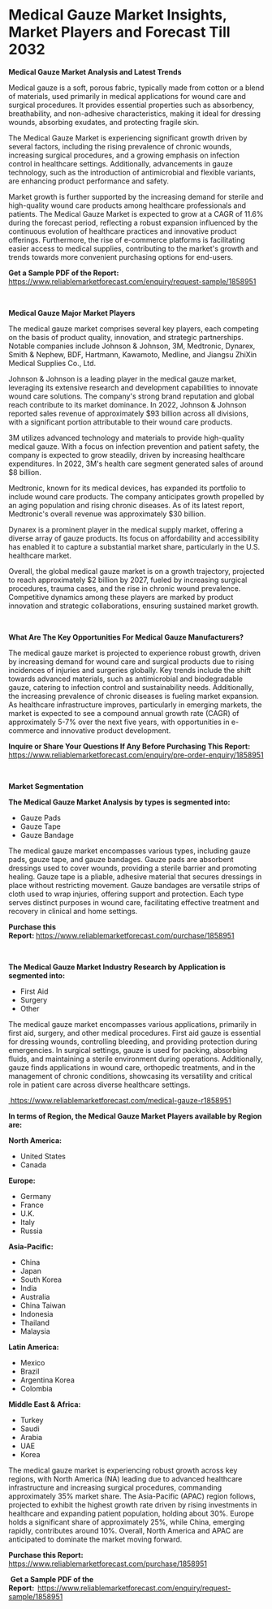 <p><h1>Medical Gauze Market Insights, Market Players and Forecast Till 2032</h1></p><p><strong>Medical Gauze Market Analysis and Latest Trends</strong></p>
<p><p>Medical gauze is a soft, porous fabric, typically made from cotton or a blend of materials, used primarily in medical applications for wound care and surgical procedures. It provides essential properties such as absorbency, breathability, and non-adhesive characteristics, making it ideal for dressing wounds, absorbing exudates, and protecting fragile skin.</p><p>The Medical Gauze Market is experiencing significant growth driven by several factors, including the rising prevalence of chronic wounds, increasing surgical procedures, and a growing emphasis on infection control in healthcare settings. Additionally, advancements in gauze technology, such as the introduction of antimicrobial and flexible variants, are enhancing product performance and safety.</p><p>Market growth is further supported by the increasing demand for sterile and high-quality wound care products among healthcare professionals and patients. The Medical Gauze Market is expected to grow at a CAGR of 11.6% during the forecast period, reflecting a robust expansion influenced by the continuous evolution of healthcare practices and innovative product offerings. Furthermore, the rise of e-commerce platforms is facilitating easier access to medical supplies, contributing to the market's growth and trends towards more convenient purchasing options for end-users.</p></p>
<p><strong>Get a Sample PDF of the Report:&nbsp;</strong> <a href="https://www.reliablemarketforecast.com/enquiry/request-sample/1858951?utm_campaign=3096&utm_medium=2&utm_source=Github&utm_content=ia&utm_term=13042025&utm_id=medical-gauze">https://www.reliablemarketforecast.com/enquiry/request-sample/1858951</a></p>
<p>&nbsp;</p>
<p><strong>Medical Gauze Major Market Players</strong></p>
<p><p>The medical gauze market comprises several key players, each competing on the basis of product quality, innovation, and strategic partnerships. Notable companies include Johnson & Johnson, 3M, Medtronic, Dynarex, Smith & Nephew, BDF, Hartmann, Kawamoto, Medline, and Jiangsu ZhiXin Medical Supplies Co., Ltd.</p><p>Johnson & Johnson is a leading player in the medical gauze market, leveraging its extensive research and development capabilities to innovate wound care solutions. The company's strong brand reputation and global reach contribute to its market dominance. In 2022, Johnson & Johnson reported sales revenue of approximately $93 billion across all divisions, with a significant portion attributable to their wound care products.</p><p>3M utilizes advanced technology and materials to provide high-quality medical gauze. With a focus on infection prevention and patient safety, the company is expected to grow steadily, driven by increasing healthcare expenditures. In 2022, 3M's health care segment generated sales of around $8 billion.</p><p>Medtronic, known for its medical devices, has expanded its portfolio to include wound care products. The company anticipates growth propelled by an aging population and rising chronic diseases. As of its latest report, Medtronic's overall revenue was approximately $30 billion.</p><p>Dynarex is a prominent player in the medical supply market, offering a diverse array of gauze products. Its focus on affordability and accessibility has enabled it to capture a substantial market share, particularly in the U.S. healthcare market.</p><p>Overall, the global medical gauze market is on a growth trajectory, projected to reach approximately $2 billion by 2027, fueled by increasing surgical procedures, trauma cases, and the rise in chronic wound prevalence. Competitive dynamics among these players are marked by product innovation and strategic collaborations, ensuring sustained market growth.</p></p>
<p>&nbsp;</p>
<p><strong>What Are The Key Opportunities For Medical Gauze Manufacturers?</strong></p>
<p><p>The medical gauze market is projected to experience robust growth, driven by increasing demand for wound care and surgical products due to rising incidences of injuries and surgeries globally. Key trends include the shift towards advanced materials, such as antimicrobial and biodegradable gauze, catering to infection control and sustainability needs. Additionally, the increasing prevalence of chronic diseases is fueling market expansion. As healthcare infrastructure improves, particularly in emerging markets, the market is expected to see a compound annual growth rate (CAGR) of approximately 5-7% over the next five years, with opportunities in e-commerce and innovative product development.</p></p>
<p><strong>Inquire or Share Your Questions If Any Before Purchasing This Report:</strong> <a href="https://www.reliablemarketforecast.com/enquiry/pre-order-enquiry/1858951?utm_campaign=3096&utm_medium=2&utm_source=Github&utm_content=ia&utm_term=13042025&utm_id=medical-gauze">https://www.reliablemarketforecast.com/enquiry/pre-order-enquiry/1858951</a></p>
<p>&nbsp;</p>
<p><strong>Market Segmentation</strong></p>
<p><strong>The Medical Gauze Market Analysis by types is segmented into:</strong></p>
<p><ul><li>Gauze Pads</li><li>Gauze Tape</li><li>Gauze Bandage</li></ul></p>
<p><p>The medical gauze market encompasses various types, including gauze pads, gauze tape, and gauze bandages. Gauze pads are absorbent dressings used to cover wounds, providing a sterile barrier and promoting healing. Gauze tape is a pliable, adhesive material that secures dressings in place without restricting movement. Gauze bandages are versatile strips of cloth used to wrap injuries, offering support and protection. Each type serves distinct purposes in wound care, facilitating effective treatment and recovery in clinical and home settings.</p></p>
<p><strong>Purchase this Report:&nbsp;</strong><a href="https://www.reliablemarketforecast.com/purchase/1858951?utm_campaign=3096&utm_medium=2&utm_source=Github&utm_content=ia&utm_term=13042025&utm_id=medical-gauze">https://www.reliablemarketforecast.com/purchase/1858951</a></p>
<p>&nbsp;</p>
<p><strong>The Medical Gauze Market Industry Research by Application is segmented into:</strong></p>
<p><ul><li>First Aid</li><li>Surgery</li><li>Other</li></ul></p>
<p><p>The medical gauze market encompasses various applications, primarily in first aid, surgery, and other medical procedures. First aid gauze is essential for dressing wounds, controlling bleeding, and providing protection during emergencies. In surgical settings, gauze is used for packing, absorbing fluids, and maintaining a sterile environment during operations. Additionally, gauze finds applications in wound care, orthopedic treatments, and in the management of chronic conditions, showcasing its versatility and critical role in patient care across diverse healthcare settings.</p></p>
<p><a href="https://www.reliablemarketforecast.com/medical-gauze-r1858951?utm_campaign=3096&utm_medium=2&utm_source=Github&utm_content=ia&utm_term=13042025&utm_id=medical-gauze">&nbsp;https://www.reliablemarketforecast.com/medical-gauze-r1858951</a></p>
<p><strong>In terms of Region, the Medical Gauze Market Players available by Region are:</strong></p>
<p>
    <p> <strong> North America: </strong>
        <ul>
            <li>United States</li>
            <li>Canada</li>
        </ul>
        </p> 
    <p> <strong> Europe: </strong>
        <ul>
            <li>Germany</li>
            <li>France</li>
            <li>U.K.</li>
            <li>Italy</li>
            <li>Russia</li>
        </ul>
        </p> 
    <p> <strong> Asia-Pacific: </strong>
        <ul>
            <li>China</li>
            <li>Japan</li>
            <li>South Korea</li>
            <li>India</li>
            <li>Australia</li>
            <li>China Taiwan</li>
            <li>Indonesia</li>
            <li>Thailand</li>
            <li>Malaysia</li>
        </ul>
        </p> 
    <p> <strong> Latin America: </strong>
        <ul>
            <li>Mexico</li>
            <li>Brazil</li>
            <li>Argentina Korea</li>
            <li>Colombia</li>
        </ul>
        </p> 
    <p> <strong> Middle East & Africa: </strong>
        <ul>
            <li>Turkey</li>
            <li>Saudi</li>
            <li>Arabia</li>
            <li>UAE</li>
            <li>Korea</li>
        </ul>
    </p>
    </p>
<p><p>The medical gauze market is experiencing robust growth across key regions, with North America (NA) leading due to advanced healthcare infrastructure and increasing surgical procedures, commanding approximately 35% market share. The Asia-Pacific (APAC) region follows, projected to exhibit the highest growth rate driven by rising investments in healthcare and expanding patient population, holding about 30%. Europe holds a significant share of approximately 25%, while China, emerging rapidly, contributes around 10%. Overall, North America and APAC are anticipated to dominate the market moving forward.</p></p>
<p><strong>Purchase this Report: </strong><a href="https://www.reliablemarketforecast.com/purchase/1858951?utm_campaign=3096&utm_medium=2&utm_source=Github&utm_content=ia&utm_term=13042025&utm_id=medical-gauze">https://www.reliablemarketforecast.com/purchase/1858951</a></p>
<p>&nbsp;<strong>Get a Sample PDF of the Report:&nbsp;&nbsp;</strong><a href="https://www.reliablemarketforecast.com/enquiry/request-sample/1858951?utm_campaign=3096&utm_medium=2&utm_source=Github&utm_content=ia&utm_term=13042025&utm_id=medical-gauze">https://www.reliablemarketforecast.com/enquiry/request-sample/1858951</a></p>
<p><strong></strong></p>
<p><p></p><p></p><p></p></p>